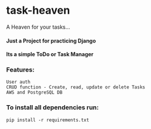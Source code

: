 # task-heaven

A Heaven for your tasks...

#### Just a Project for practicing Django

#### Its a simple ToDo or Task Manager

### Features:
```
User auth
CRUD function - Create, read, update or delete Tasks
AWS and PostgreSQL DB
```

### To install all dependencies run:
```
pip install -r requirements.txt
```
